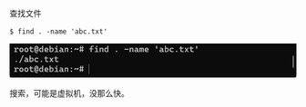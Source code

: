 查找文件

```
$ find . -name 'abc.txt'
```

![](https://raw.githubusercontent.com/InsHomePgup/pic_go_img/main/blog/20250113172621450.png)

搜索，可能是虚拟机，没那么快。



